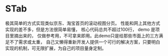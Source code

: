 # STab

极其简单的方式实现类似京东、淘宝首页的滚动视图分页。 性能和网上其他方式实现的差不多，但是方法很简单易懂， 核心代码总共不超过100行， demo 是项目里摘出来的， 仅做参考用，不可拿来即用。此demo只是给那些市面上的三方满足不了需求或太重， 自己又懒得重新开发人提供一个可行的解决方案，只要明白实现的机制，可无限扩展，为自己的项目量身定制。
